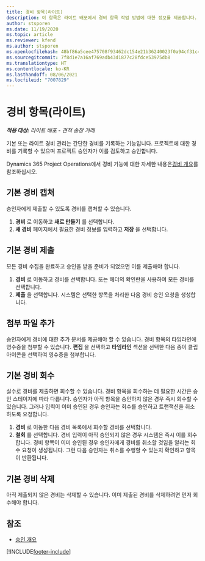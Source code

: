 ```yaml
---
title: 경비 항목(라이트)
description: 이 항목은 라이트 배포에서 경비 항목 작업 방법에 대한 정보를 제공합니다.
author: stsporen
ms.date: 11/19/2020
ms.topic: article
ms.reviewer: kfend
ms.author: stsporen
ms.openlocfilehash: 48bf86a5cee475708f93462dc154e21b36240023f0a94cf31c49e9a096951736
ms.sourcegitcommit: 7f8d1e7a16af769adb43d1877c28fdce53975db8
ms.translationtype: HT
ms.contentlocale: ko-KR
ms.lasthandoff: 08/06/2021
ms.locfileid: "7007829"
---
```

# <a name="expense-entry-lite"></a>경비 항목(라이트)

_**적용 대상:** 라이트 배포 - 견적 송장 거래_

기본 또는 라이트 경비 관리는 간단한 경비를 기록하는 기능입니다. 프로젝트에 대한 경비를 기록할 수 있으며 프로젝트 승인자가 이를 검토하고 승인합니다.

Dynamics 365 Project Operations에서 경비 기능에 대한 자세한 내용은[경비 개요](expense-overview.md)를 참조하십시오.

## <a name="capture-a-basic-expense"></a>기본 경비 캡처

승인자에게 제출할 수 있도록 경비를 캡처할 수 있습니다.

1. **경비** 로 이동하고 **새로 만들기** 를 선택합니다.
2. **새 경비** 페이지에서 필요한 경비 정보를 입력하고 **저장** 을 선택합니다.

## <a name="submit-a-basic-expense"></a>기본 경비 제출

모든 경비 수집을 완료하고 승인을 받을 준비가 되었으면 이를 제출해야 합니다.

1. **경비** 로 이동하고 경비를 선택합니다. 또는 헤더의 확인란을 사용하여 모든 경비를 선택합니다.
2. **제출** 을 선택합니다. 시스템은 선택한 항목을 처리한 다음 경비 승인 요청을 생성합니다.

## <a name="add-an-attachment"></a>첨부 파일 추가

승인자에게 경비에 대한 추가 문서를 제공해야 할 수 있습니다. 경비 항목의 타임라인에 영수증을 첨부할 수 있습니다. **편집** 을 선택하고 **타임라인** 섹션을 선택한 다음 종이 클립 아이콘을 선택하여 영수증을 첨부합니다.

## <a name="recall-a-basic-expense"></a>기본 경비 회수

실수로 경비를 제출하면 회수할 수 있습니다. 경비 항목을 회수하는 데 필요한 시간은 승인 스테이지에 따라 다릅니다.  승인자가 아직 항목을 승인하지 않은 경우 즉시 회수할 수 있습니다. 그러나 입력이 이미 승인된 경우 승인자는 회수를 승인하고 트랜잭션을 취소하도록 요청합니다.

1. **경비** 로 이동한 다음 경비 목록에서 회수할 경비를 선택합니다.
2. **철회** 를 선택합니다. 경비 입력이 아직 승인되지 않은 경우 시스템은 즉시 이를 회수합니다. 경비 항목이 이미 승인된 경우 승인자에게 경비를 취소할 것임을 알리는 회수 요청이 생성됩니다. 그런 다음 승인자는 취소를 수행할 수 있는지 확인하고 항목이 반환됩니다.

## <a name="delete-a-basic-expense"></a>기본 경비 삭제

아직 제출되지 않은 경비는 삭제할 수 있습니다. 이미 제출된 경비를 삭제하려면 먼저 회수해야 합니다.

## <a name="see-also"></a>참조

- [승인 개요](../approvals/approvals-overview.md)


[!INCLUDE[footer-include](../includes/footer-banner.md)]